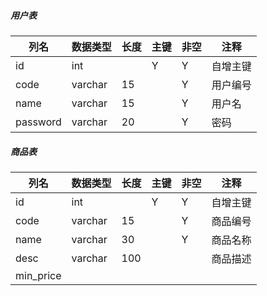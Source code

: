 ##### 用户表

| 列名     | 数据类型 | 长度 | 主键 | 非空 | 注释     |
| -------- | -------- | ---- | ---- | ---- | -------- |
| id       | int      |      | Y    | Y    | 自增主键 |
| code     | varchar  | 15   |      | Y    | 用户编号 |
| name     | varchar  | 15   |      | Y    | 用户名   |
| password | varchar  | 20   |      | Y    | 密码     |

##### 商品表

| 列名      | 数据类型 | 长度 | 主键 | 非空 | 注释     |
| --------- | -------- | ---- | ---- | ---- | -------- |
| id        | int      |      | Y    | Y    | 自增主键 |
| code      | varchar  | 15   |      | Y    | 商品编号 |
| name      | varchar  | 30   |      | Y    | 商品名称 |
| desc      | varchar  | 100  |      |      | 商品描述 |
| min_price |          |      |      |      |          |


